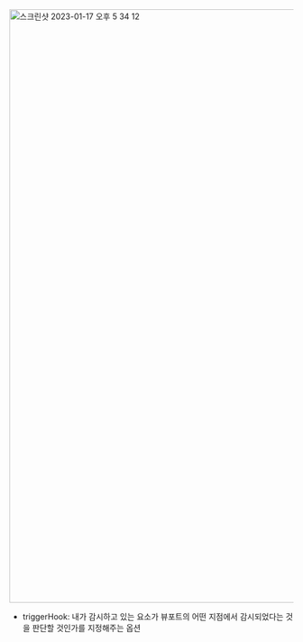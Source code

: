 <img width="1050" alt="스크린샷 2023-01-17 오후 5 34 12" src="https://user-images.githubusercontent.com/104885245/212848711-281dd370-1606-4b1a-a053-235e693b7009.png">

* triggerHook: 내가 감시하고 있는 요소가 뷰포트의 어떤 지점에서 감시되었다는 것을 판단할 것인가를 지정해주는 옵션
